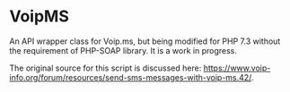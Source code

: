 # VoipMS
An API wrapper class for Voip.ms, but being modified for PHP 7.3 without the requirement of PHP-SOAP library. It is a work in progress.

The original source for this script is discussed here: https://www.voip-info.org/forum/resources/send-sms-messages-with-voip-ms.42/.